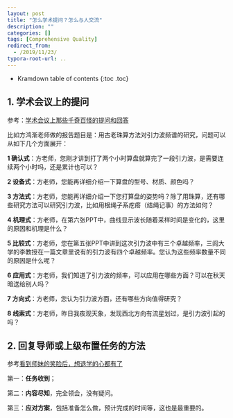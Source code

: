 ```yaml
---
layout: post
title: "怎么学术提问？怎么与人交流"
description: ""
categories: []
tags: [Comprehensive Quality]
redirect_from:
  - /2019/11/23/
typora-root-url: ..
---
```


* Kramdown table of contents
{:toc .toc}
## 1. 学术会议上的提问

参考：[学术会议上那些千奇百怪的提问和回答]( http://blog.sciencenet.cn/home.php?mod=space&uid=63255&do=blog&id=1202120 )

比如方鸿渐老师做的报告题目是：用古老珠算方法对引力波频谱的研究，问题可以从如下几个方面展开：

**1 确认式**：方老师，您刚才讲到打了两个小时算盘就算完了一段引力波，是需要连续两个小时吗，还是累计也可以？

**2 设备式**：方老师，您能再详细介绍一下算盘的型号、材质、颜色吗？

**3 方法式**：方老师，您能再详细介绍一下您打算盘的姿势吗？除了用珠算，还有哪些研究方法可以研究引力波，比如用根绳子系疙瘩（结绳记事）的方法如何？

**4 机理式**：方老师，在第六张PPT中，曲线显示波长随着采样时间是变化的，这里的原因和机理是什么？

**5 比较式**：方老师，您在第五张PPT中讲到这次引力波中有三个卓越频率，三闾大学的李教授在一篇文章里说有的引力波有四个卓越频率。您认为这些频率数量不同的原因是什么呢？

**6 应用式**：方老师，我们知道了引力波的频率，可以应用在哪些方面？可以在秋天暗送给别人吗？

**7 方向式**：方老师，您认为引力波方面，还有哪些方向值得研究？

**8 线索式**：方老师，昨日我夜观天象，发现西北方向有流星划过，是引力波引起的吗？

## 2. 回复导师或上级布置任务的方法

参考[看到师妹的笑脸后，想退学的心都有了](https://mp.weixin.qq.com/s/KLCKyUv6aLN66NGnJpls_A)

第一：**任务收到**；

第二：**内容尽知**，完全领会，没有疑问。

第三：**应对方案**，包括准备怎么做，预计完成的时间等，这也是最重要的。

